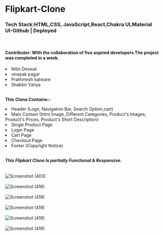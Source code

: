 # Flipkart-Clone
<h3><b>Tech Stack:</i></b>HTML,CSS, JavaScript,React,Chakra UI,Material UI-<a href="https://github.com/PrathmeshVK/Flipkart" target="_blank" style="text-decoration:none;">Github</a > | <a href="https://flipkart-clone-masai.netlify.app" target="_blank" style="text-decoration:none;" >Deployed</a></h3>
<br>
<h4><b>Contributor:</b> With the collaboration of five aspired developers The project was completed in a week.</h4>
<li>Nitin Deswal </li>
<li>vinayak pagar</li>
<li>Prathmesh katware</li>
<li>Shabbir Yahya</li>

<br>

<b>This Clone Contains:-</b>

<li>Header (Logo, Navigation Bar, Search Option,cart)</li>
<li>Main Contain (Intro Image, Different Categories, Product's Images, Product's Prices, Product's Short Description)</li>
<li>Single Product Page</li>
<li>Login Page</li>
<li>Cart Page</li>
<li>Checkout Page</li>
<li>Footer (Copyright Notice)</li>
<br>

<b><i>This Flipkart Clone Is partially Functional & Responsive.</i></b> 
<br><br><br>
![Screenshot (403)](https://i.ibb.co/fFK72RG/2023-01-09-1.png)
<br><br>
![Screenshot (418)](https://i.ibb.co/Vvm3WRr/2023-01-09-3.png)
<br><br>
![Screenshot (419)](https://i.ibb.co/52Xkrrf/2023-01-09-4.png)
<br><br>
![Screenshot (419)](https://i.ibb.co/q1ws9DS/2023-01-09-8.png)
<br><br>
![Screenshot (419)](https://i.ibb.co/qjP7BDh/2023-01-09-9.png)
<br><br>
![Screenshot (419)](https://i.ibb.co/d7vzRkK/2023-01-09-10.png)
<br><br>


<!-- <br><br>
<a href="https://kanha412.github.io/Flipkart_Clone" target="_blank" style="text-decoration:none;"><i><b>Have A Look By Clicking Here</b></i></a> -->
<!-- 
https://i.ibb.co/d7vzRkK/2023-01-09-10.png
https://i.ibb.co/qjP7BDh/2023-01-09-9.png
https://i.ibb.co/q1ws9DS/2023-01-09-8.png
https://i.ibb.co/52Xkrrf/2023-01-09-4.png
https://i.ibb.co/Vvm3WRr/2023-01-09-3.png
https://i.ibb.co/fFK72RG/2023-01-09-1.png -->